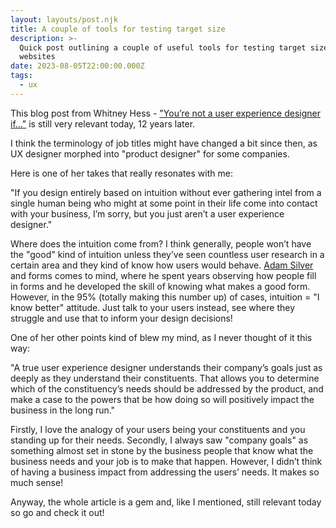 ```yaml
---
layout: layouts/post.njk
title: A couple of tools for testing target size
description: >-
  Quick post outlining a couple of useful tools for testing target sizes on
  websites
date: 2023-08-05T22:00:00.000Z
tags:
  - ux
---
```


This blog post from Whitney Hess - ["You’re not a user experience designer if…"](https://whitneyhess.com/blog/2011/04/23/youre-not-a-user-experience-designer-if/) is still very relevant today, 12 years later.

I think the terminology of job titles might have changed a bit since then, as UX designer morphed into "product designer" for some companies. 

Here is one of her takes that really resonates with me:

"If you design entirely based on intuition without ever gathering intel from a single human being who might at some point in their life come into contact with your business, I’m sorry, but you just aren’t a user experience designer."

Where does the intuition come from? I think generally, people won’t have the "good" kind of intuition unless they’ve seen countless user research in a certain area and they kind of know how users would behave. [Adam Silver](https://adamsilver.io/about/) and forms comes to mind, where he spent years observing how people fill in forms and he developed the skill of knowing what makes a good form. However, in the 95% (totally making this number up) of cases, intuition = "I know better" attitude. Just talk to your users instead, see where they struggle and use that to inform your design decisions!

One of her other points kind of blew my mind, as I never thought of it this way:

"A true user experience designer understands their company’s goals just as deeply as they understand their constituents. That allows you to determine which of the constituency’s needs should be addressed by the product, and make a case to the powers that be how doing so will positively impact the business in the long run."

Firstly, I love the analogy of your users being your constituents and you standing up for their needs. Secondly, I always saw "company goals" as something almost set in stone by the business people that know what the business needs and your job is to make that happen. However, I didn’t think of having a business impact from addressing the users’ needs. It makes so much sense!

Anyway, the whole article is a gem and, like I mentioned, still relevant today so go and check it out!
